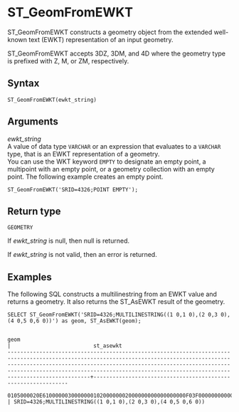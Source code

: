 # ST\_GeomFromEWKT<a name="ST_GeomFromEWKT-function"></a>

ST\_GeomFromEWKT constructs a geometry object from the extended well\-known text \(EWKT\) representation of an input geometry\. 

ST\_GeomFromEWKT accepts 3DZ, 3DM, and 4D where the geometry type is prefixed with Z, M, or ZM, respectively\.

## Syntax<a name="ST_GeomFromEWKT-function-syntax"></a>

```
ST_GeomFromEWKT(ewkt_string)
```

## Arguments<a name="ST_GeomFromEWKT-function-arguments"></a>

 *ewkt\_string*   
A value of data type `VARCHAR` or an expression that evaluates to a `VARCHAR` type, that is an EWKT representation of a geometry\.  
You can use the WKT keyword `EMPTY` to designate an empty point, a multipoint with an empty point, or a geometry collection with an empty point\. The following example creates an empty point\.   

```
ST_GeomFromEWKT('SRID=4326;POINT EMPTY');
```

## Return type<a name="ST_GeomFromEWKT-function-return"></a>

`GEOMETRY`

If *ewkt\_string* is null, then null is returned\. 

If *ewkt\_string* is not valid, then an error is returned\. 

## Examples<a name="ST_GeomFromEWKT-function-examples"></a>

The following SQL constructs a multilinestring from an EWKT value and returns a geometry\. It also returns the ST\_AsEWKT result of the geometry\. 

```
SELECT ST_GeomFromEWKT('SRID=4326;MULTILINESTRING((1 0,1 0),(2 0,3 0),(4 0,5 0,6 0))') as geom, ST_AsEWKT(geom);
```

```
                                                                                                                                                       geom                                                                                                                                                       |                          st_asewkt                           
------------------------------------------------------------------------------------------------------------------------------------------------------------------------------------------------------------------------------------------------------------------------------------------------------------------+--------------------------------------------------------------
 0105000020E610000003000000010200000002000000000000000000F03F0000000000000000000000000000F03F00000000000000000102000000020000000000000000000040000000000000000000000000000008400000000000000000010200000003000000000000000000104000000000000000000000000000001440000000000000000000000000000018400000000000000000 | SRID=4326;MULTILINESTRING((1 0,1 0),(2 0,3 0),(4 0,5 0,6 0))
```